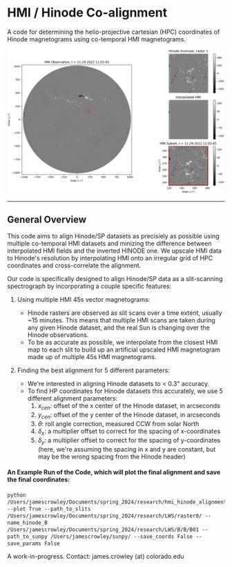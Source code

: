 # HMI / Hinode Co-alignment
A code for determining the helio-projective cartesian (HPC) coordinates of Hinode magnetograms using co-temporal HMI magnetograms.

![Alt text](alignment_v4_draft.gif)


---
## General Overview

This code aims to align Hinode/SP datasets as precisiely as possible using multiple co-temporal HMI datasets and minizing the difference between interpolated HMI fields and the inverted HINODE one.
We upscale HMI data to Hinode's resolution by interpolating HMI onto an irregular grid of HPC coordinates and cross-correlate the alignment. 

Our code is specifically designed to align Hinode/SP data as a slit-scanning spectrograph by incorporating a couple specific features:
1. Using multiple HMI 45s vector magnetograms:
   - Hinode rasters are observed as slit scans over a time extent, usually ~15 minutes. This means that multiple HMI scans are taken during any given Hinode dataset, and the real Sun is changing over the Hinode observations.
   - To be as accurate as possible, we interpolate from the closest HMI map to each slit to build up an artificial upscaled HMI magnetogram made up of multiple 45s HMI magnetograms.

2. Finding the best alignment for 5 different parameters:
   - We're interested in aligning Hinode datasets to < 0.3" accuracy.
   - To find HP coordinates for Hinode datasets this accurately, we use 5 different alignment parameters:
     1. $x_{cen}$: offset of the x center of the Hinode dataset, in arcseconds
     2. $y_{cen}$: offset of the y center of the Hinode dataset, in arcseconds
     3. $\theta$: roll angle correction, measured CCW from solar North 
     4. $\delta_x$: a multiplier offset to correct for the spacing of x-coordinates   
     5. $\delta_y$: a multiplier offset to correct for the spacing of y-coordinates (here, we're assuming the spacing in x and y are constant, but may be the wrong spacing from the Hinode header)

#### An Example Run of the Code, which will plot the final alignment and save the final coordinates: 

    python /Users/jamescrowley/Documents/spring_2024/research/hmi_hinode_alignment/interpolate.py --plot True --path_to_slits /Users/jamescrowley/Documents/spring_2024/research/LWS/raster0/ --name_hinode_B /Users/jamescrowley/Documents/spring_2024/research/LWS/B/B/B01 --path_to_sunpy /Users/jamescrowley/sunpy/ --save_coords False --save_params False

A work-in-progress. Contact: james.crowley (at) colorado.edu
